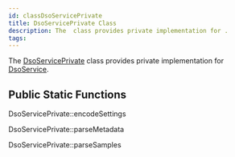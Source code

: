 ```yaml
---
id: classDsoServicePrivate
title: DsoServicePrivate Class
description: The  class provides private implementation for .
tags:
---
```

The [DsoServicePrivate](classDsoServicePrivate) class provides private implementation for [DsoService](classDsoService).



## Public Static Functions



DsoServicePrivate::encodeSettings



DsoServicePrivate::parseMetadata



DsoServicePrivate::parseSamples



